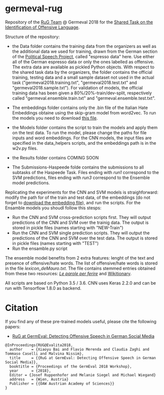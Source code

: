 # germeval-rug

Repository of the [RuG Team](https://sites.google.com/view/sms-rug) @ Germeval 2018 for the [Shared Task on the Identification of Offensive Language](https://projects.fzai.h-da.de/iggsa/).

Structure of the repository:

- the Data folder contains the training data from the organizers as well as the additional data we used for training, drawn from the German section of the [Political Speech Project](https://rania.shinyapps.io/PoliticalSpeechProject/), called "espresso data" here. Use either all of the German espresso data or only the ones labelled as offensive. The extra data are available as pickled Python objects. With respect to the shared task data by the organizers, the folder contains the official training, testing data and a small sample dataset not used in the actual task ("germeval2018.training.txt", "germeval2018.test.txt" and "germeval2018.sample.txt"). For validation of models, the official training data has been given a 80%/20%-train/dev-split, respectively called "germeval.ensemble.train.txt" and "germeval.ensemble.test.txt".

- The embeddings folder contains only the .bin file of the Italian Hate Embeddings obtaine using the skip-gram model from word2vec. To run the models you need to download [this file](https://drive.google.com/drive/folders/133EPm4mO9dN6A0Cw6A6Sx1ABa-25BI8e?usp=sharing).  

- the Models folder contains the script to train the models and apply them on the test data. To run the model, please change the paths for file inputs and word embeddings. For the CNN models, the input files are specified in the data_helpers scripts, and the embeddings path is in the w2v.py files.  

- the Results folder contains COMING SOON
   
 - The Submissions-Haspeede folde contains the submissions to all subtasks of the Haspeede Task. Files ending with *run1* correspond to the SVM predictions, files ending with *run3* correspond to the Ensemble model predictions.

Replicating the experiments for the CNN and SVM models is straighforward: modify the path for of the train and test data, of the embeddings (do not forget to [download the embedding file](https://drive.google.com/drive/folders/133EPm4mO9dN6A0Cw6A6Sx1ABa-25BI8e?usp=sharing)), and run the scripts. 
For the Ensamble models you shoudl follow this stesps:
- Run the CNN and SVM cross-prediction scripts first. They will output predictions of the CNN and SVM over the trainig data. The output is stored in pickle files (names starting with  "NEW-Train")
- Run the CNN and SVM single prediction scripts. They will output the predictions of the CNN and SVM over the test data. The output is stored in pickle files (names starting with "TEST")
- Run the ensamble.py script

The ensemble model benefits from 2 extra features: lenght of the text and presence of offensive/hate words. The list of offensive/hate words is stored in the file *lexicon_deMauro.txt*. The file contains stemmed entries obtained from these two resources: *[Le parole per ferire](https://www.internazionale.it/opinione/tullio-de-mauro/2016/09/27/razzismo-parole-ferire)* and [Wikitionary](https://it.wiktionary.org/wiki/Categoria:Parole_volgari-IT).

All scripts are based on Python 3.5 / 3.6. CNN uses Keras 2.2.0 and can be run with Tensorflow 1.8.0 as backend.



# Citation
If you find any of these pre-trained models useful, please cite the following papers: 
- [RuG at GermEval: Detecting Offensive Speech in German Social Media](https://github.com/malvinanissim/germeval-rug/blob/master/rug-germeval-paper.pdf)
```
@InProceedings{RUG@Evalita2018,
  author    = {Xiaoyu Bai and Flavio Merenda and Claudia Zaghi and Tommaso Caselli and Malvina Nissim},
  title     = {{RuG at GermEval: Detecting Offensive Speech in German Social Media}},
  booktitle = {Proceedings of the GermEval 2018 Workshop},
  year      = {2018},
  Editor = {Josef Ruppenhofer and Melanie Siegel and Michael Wiegand}
  address   = {Wien, Austria}
  Publisher = {{ÖAW Austrian Academy of Sciences}}
}
``` 
